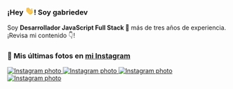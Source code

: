 <h3>¡Hey <img src="https://raw.githubusercontent.com/ABSphreak/ABSphreak/master/gifs/Hi.gif" width="20px" decondig="async">! Soy gabriedev</h3>

<p>Soy <strong>Desarrollador JavaScript Full Stack 🚀</strong> más de tres años de experiencia.<br />¡Revisa mi contenido 👇!</p>

### 📸 Mis últimas fotos en [mi Instagram](https://instagram.com/gabrie.dev)


<a href='https://instagram.com/p/C1UpuSGLQiG' target='_blank'>
  <img width='20%' src='https://instagram.flhr13-1.fna.fbcdn.net/v/t51.2885-15/412513918_1325803934584302_4400498733289087214_n.jpg?stp=dst-jpg_e15&_nc_ht=instagram.flhr13-1.fna.fbcdn.net&_nc_cat=106&_nc_ohc=QMAaoW6XM3YAX8pbXx6&edm=APU89FABAAAA&ccb=7-5&oh=00_AfBPKenmyD3axBiSLUFal_4yF2F-10XbToFwkMnVJglOQQ&oe=65E8D1C0&_nc_sid=bc0c2c' alt='Instagram photo' />
</a>
<a href='https://instagram.com/p/CzMY3lzxgmx' target='_blank'>
  <img width='20%' src='https://instagram.flhr13-1.fna.fbcdn.net/v/t51.2885-15/398916226_819142863293745_2426123683154743297_n.webp?stp=dst-jpg_e35&_nc_ht=instagram.flhr13-1.fna.fbcdn.net&_nc_cat=109&_nc_ohc=3c1dPOCq4SkAX9PIhBy&edm=APU89FABAAAA&ccb=7-5&oh=00_AfCjMqwNnPNqTnaMB43Pq4qAgwaSLT-lBx5sv_fU-KLITg&oe=65E960E9&_nc_sid=bc0c2c' alt='Instagram photo' />
</a>
<a href='https://instagram.com/p/CygbQv4uqxM' target='_blank'>
  <img width='20%' src='https://instagram.flhr13-1.fna.fbcdn.net/v/t51.2885-15/391525959_236593062741789_5868561716480810596_n.webp?stp=dst-jpg_e35&_nc_ht=instagram.flhr13-1.fna.fbcdn.net&_nc_cat=109&_nc_ohc=hoBiuO63QoEAX9tc7jm&edm=APU89FABAAAA&ccb=7-5&oh=00_AfBjrHr_CBp_XFT8Cay1mTV1qxp6Qc8Bn_ZbZU8fuh3NvA&oe=65E96DA5&_nc_sid=bc0c2c' alt='Instagram photo' />
</a>
<a href='https://instagram.com/p/CxTmOF6vN8M' target='_blank'>
  <img width='20%' src='https://instagram.flhr13-1.fna.fbcdn.net/v/t51.2885-15/378565944_323878180141713_8920720304536029091_n.jpg?stp=dst-jpg_e15&_nc_ht=instagram.flhr13-1.fna.fbcdn.net&_nc_cat=109&_nc_ohc=BpJ2ek3FPaEAX_GdXYr&edm=APU89FABAAAA&ccb=7-5&oh=00_AfCjZGp-1L5shtxlLa2IvaXCcUKEvZqGfd4BKyMK6gD_dw&oe=65E85FD8&_nc_sid=bc0c2c' alt='Instagram photo' />
</a>
